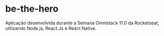 # be-the-hero

Aplicação desenvolvida durante a Semana Omnistack 11.0 da Rocketseat, utilizando Node.js, React.Js e React Native.

